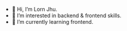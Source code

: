 - 👋 Hi, I’m Lorn Jhu.
- 👀 I’m interested in backend & frontend skills.
- 🌱 I’m currently learning frontend.
